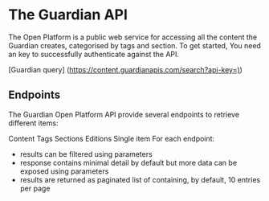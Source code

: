 # The Guardian API

The Open Platform is a public web service for accessing all the content the Guardian creates, categorised by tags and section. 
To get started, You need an key to successfully authenticate against the API.

[Guardian query] (<https://content.guardianapis.com/search?api-key=)>)

## Endpoints

The Guardian Open Platform API provide several endpoints to retrieve different items:

Content
Tags
Sections
Editions
Single item
For each endpoint:

- results can be filtered using parameters
- response contains minimal detail by default but more data can be exposed using parameters
- results are returned as paginated list of containing, by default, 10 entries per page